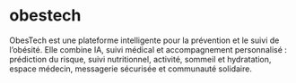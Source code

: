# obestech
ObesTech est une plateforme intelligente pour la prévention et le suivi de l’obésité. Elle combine IA, suivi médical et accompagnement personnalisé : prédiction du risque, suivi nutritionnel, activité, sommeil et hydratation, espace médecin, messagerie sécurisée et communauté solidaire.
